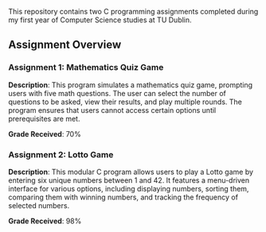 This repository contains two C programming assignments completed during my first year of Computer Science studies at TU Dublin.

## Assignment Overview

### Assignment 1: Mathematics Quiz Game  
  
**Description**: This program simulates a mathematics quiz game, prompting users with five math questions. The user can select the number of questions to be asked, view their results, and play multiple rounds. The program ensures that users cannot access certain options until prerequisites are met.

**Grade Received**: 70%  

### Assignment 2: Lotto Game  

**Description**: This modular C program allows users to play a Lotto game by entering six unique numbers between 1 and 42. It features a menu-driven interface for various options, including displaying numbers, sorting them, comparing them with winning numbers, and tracking the frequency of selected numbers.

**Grade Received**: 98%  